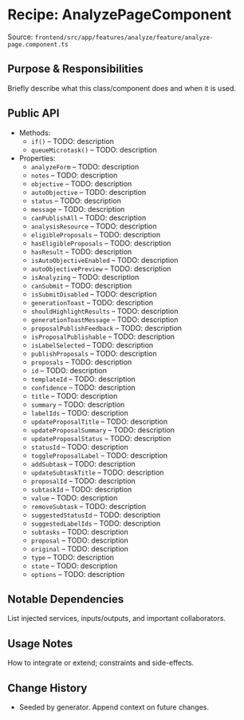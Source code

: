 # Recipe: AnalyzePageComponent

Source: `frontend/src/app/features/analyze/feature/analyze-page.component.ts`

## Purpose & Responsibilities
Briefly describe what this class/component does and when it is used.

## Public API
- Methods:
  - `if()` – TODO: description
  - `queueMicrotask()` – TODO: description
- Properties:
  - `analyzeForm` – TODO: description
  - `notes` – TODO: description
  - `objective` – TODO: description
  - `autoObjective` – TODO: description
  - `status` – TODO: description
  - `message` – TODO: description
  - `canPublishAll` – TODO: description
  - `analysisResource` – TODO: description
  - `eligibleProposals` – TODO: description
  - `hasEligibleProposals` – TODO: description
  - `hasResult` – TODO: description
  - `isAutoObjectiveEnabled` – TODO: description
  - `autoObjectivePreview` – TODO: description
  - `isAnalyzing` – TODO: description
  - `canSubmit` – TODO: description
  - `isSubmitDisabled` – TODO: description
  - `generationToast` – TODO: description
  - `shouldHighlightResults` – TODO: description
  - `generationToastMessage` – TODO: description
  - `proposalPublishFeedback` – TODO: description
  - `isProposalPublishable` – TODO: description
  - `isLabelSelected` – TODO: description
  - `publishProposals` – TODO: description
  - `proposals` – TODO: description
  - `id` – TODO: description
  - `templateId` – TODO: description
  - `confidence` – TODO: description
  - `title` – TODO: description
  - `summary` – TODO: description
  - `labelIds` – TODO: description
  - `updateProposalTitle` – TODO: description
  - `updateProposalSummary` – TODO: description
  - `updateProposalStatus` – TODO: description
  - `statusId` – TODO: description
  - `toggleProposalLabel` – TODO: description
  - `addSubtask` – TODO: description
  - `updateSubtaskTitle` – TODO: description
  - `proposalId` – TODO: description
  - `subtaskId` – TODO: description
  - `value` – TODO: description
  - `removeSubtask` – TODO: description
  - `suggestedStatusId` – TODO: description
  - `suggestedLabelIds` – TODO: description
  - `subtasks` – TODO: description
  - `proposal` – TODO: description
  - `original` – TODO: description
  - `type` – TODO: description
  - `state` – TODO: description
  - `options` – TODO: description

## Notable Dependencies
List injected services, inputs/outputs, and important collaborators.

## Usage Notes
How to integrate or extend; constraints and side-effects.

## Change History
- Seeded by generator. Append context on future changes.

